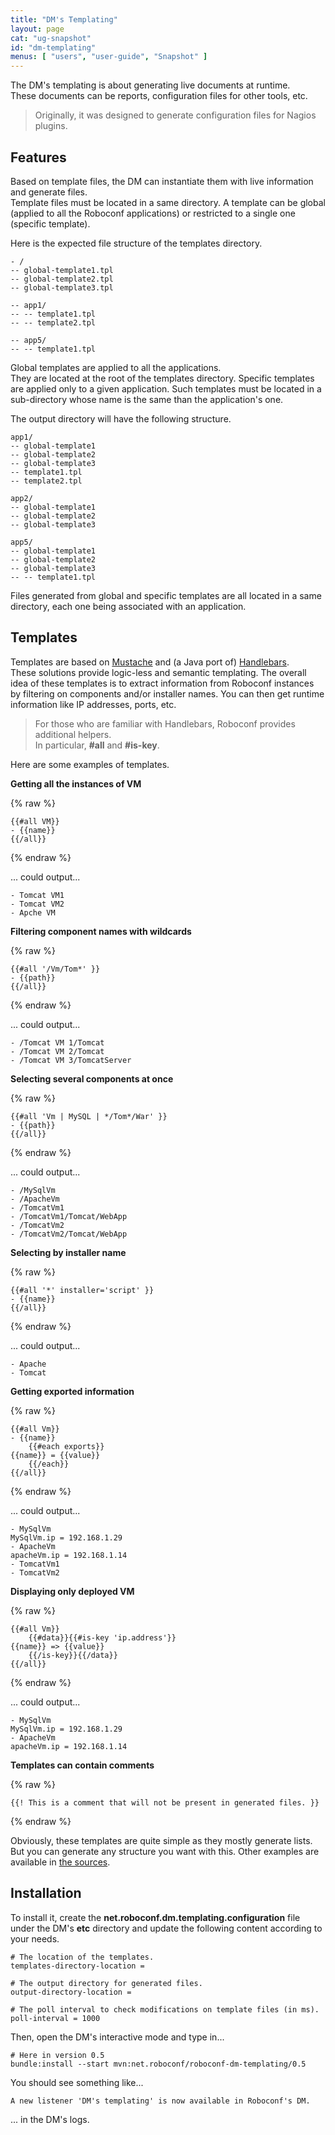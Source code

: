 ```yaml
---
title: "DM's Templating"
layout: page
cat: "ug-snapshot"
id: "dm-templating"
menus: [ "users", "user-guide", "Snapshot" ]
---
```


The DM's templating is about generating live documents at runtime.  
These documents can be reports, configuration files for other tools, etc.

> Originally, it was designed to generate configuration files for Nagios plugins.


## Features

Based on template files, the DM can instantiate them with live information and generate files.  
Template files must be located in a same directory. A template can be global (applied to all
the Roboconf applications) or restricted to a single one (specific template).

Here is the expected file structure of the templates directory.

```
- /
-- global-template1.tpl
-- global-template2.tpl
-- global-template3.tpl

-- app1/
-- -- template1.tpl
-- -- template2.tpl

-- app5/
-- -- template1.tpl
```

Global templates are applied to all the applications.  
They are located at the root of the templates directory. Specific templates are applied
only to a given application. Such templates must be located in a sub-directory whose name
is the same than the application's one.


The output directory will have the following structure.

```
app1/
-- global-template1
-- global-template2
-- global-template3
-- template1.tpl
-- template2.tpl

app2/
-- global-template1
-- global-template2
-- global-template3

app5/
-- global-template1
-- global-template2
-- global-template3
-- -- template1.tpl
```

Files generated from global and specific templates are all located in a same directory, each one
being associated with an application.


## Templates

Templates are based on [Mustache](https://mustache.github.io/) and (a Java port of) [Handlebars](http://handlebarsjs.com/).  
These solutions provide logic-less and semantic templating. The overall idea of these templates is to extract information
from Roboconf instances by filtering on components and/or installer names. You can then get runtime information like IP
addresses, ports, etc.

> For those who are familiar with Handlebars, Roboconf provides additional helpers.  
> In particular, **#all** and **#is-key**.

Here are some examples of templates.

**Getting all the instances of VM**

{% raw %}
```htmldjango
{{#all VM}}
- {{name}}
{{/all}}
```
{% endraw %}

... could output...

```
- Tomcat VM1
- Tomcat VM2
- Apche VM
```


**Filtering component names with wildcards**

{% raw %}
```htmldjango
{{#all '/Vm/Tom*' }}
- {{path}}
{{/all}}
```
{% endraw %}

... could output...

```
- /Tomcat VM 1/Tomcat
- /Tomcat VM 2/Tomcat
- /Tomcat VM 3/TomcatServer
```


**Selecting several components at once**

{% raw %}
```htmldjango
{{#all 'Vm | MySQL | */Tom*/War' }}
- {{path}}
{{/all}}
```
{% endraw %}

... could output...

```
- /MySqlVm
- /ApacheVm
- /TomcatVm1
- /TomcatVm1/Tomcat/WebApp
- /TomcatVm2
- /TomcatVm2/Tomcat/WebApp
```


**Selecting by installer name**

{% raw %}
```htmldjango
{{#all '*' installer='script' }}
- {{name}}
{{/all}}
```
{% endraw %}

... could output...

```
- Apache
- Tomcat
```

**Getting exported information**

{% raw %}
```htmldjango
{{#all Vm}}
- {{name}}
	{{#each exports}}
{{name}} = {{value}}
	{{/each}}
{{/all}}
```
{% endraw %}

... could output...

```
- MySqlVm
MySqlVm.ip = 192.168.1.29
- ApacheVm
apacheVm.ip = 192.168.1.14
- TomcatVm1
- TomcatVm2
```


**Displaying only deployed VM**

{% raw %}
```htmldjango
{{#all Vm}}
	{{#data}}{{#is-key 'ip.address'}}
{{name}} => {{value}}
	{{/is-key}}{{/data}}
{{/all}}
```
{% endraw %}

... could output...

```
- MySqlVm
MySqlVm.ip = 192.168.1.29
- ApacheVm
apacheVm.ip = 192.168.1.14
```

**Templates can contain comments**

{% raw %}
```htmldjango
{{! This is a comment that will not be present in generated files. }}
```
{% endraw %}

Obviously, these templates are quite simple as they mostly generate lists.  
But you can generate any structure you want with this.
Other examples are available in 
[the sources](https://github.com/roboconf/roboconf-platform/tree/master/core/roboconf-dm-templating/src/test/resources).


## Installation

To install it, create the **net.roboconf.dm.templating.configuration** file under the DM's **etc** directory
and update the following content according to your needs.

```properties
# The location of the templates.
templates-directory-location =

# The output directory for generated files.
output-directory-location =

# The poll interval to check modifications on template files (in ms).
poll-interval = 1000
```

Then, open the DM's interactive mode and type in...

```properties
# Here in version 0.5
bundle:install --start mvn:net.roboconf/roboconf-dm-templating/0.5
```

You should see something like...

```
A new listener 'DM's templating' is now available in Roboconf's DM.
```

... in the DM's logs.
